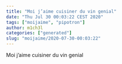 ```yaml
---
title: "Moi j’aime cuisiner du vin genial"
date: "Thu Jul 30 00:03:22 CEST 2020"
tags: ["moijaime", "pipotron"]
author: m1ch3l
categories: ["generated"]
slug: "moijaime/2020-07-30-00:03:22"
---
```


Moi j’aime cuisiner du vin genial
